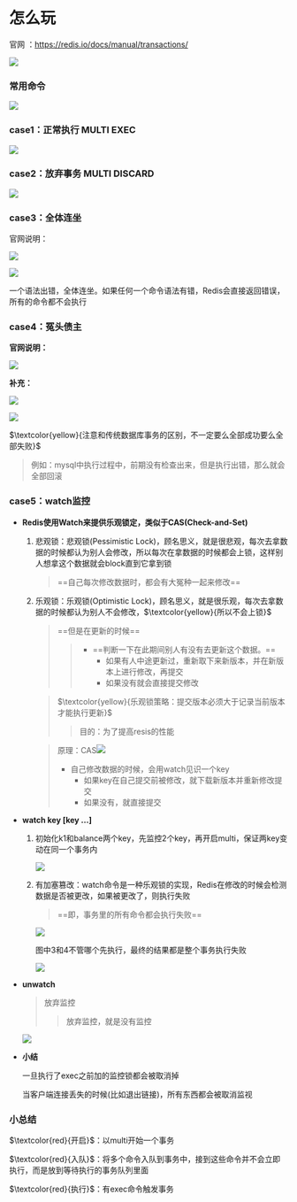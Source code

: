 # 怎么玩

官网 ：https://redis.io/docs/manual/transactions/

![](images/1.Redis事务用法官网介绍.jpg)

### 常用命令

![](images/2.Redis事务常用命令.jpg)

### case1：正常执行 MULTI EXEC

![](images/3.Redis事务正常执行.jpg)

### case2：放弃事务 MULTI DISCARD

![](images/4.Redis放弃事务.jpg)

### case3：全体连坐

官网说明：

![](images/5.全体连坐-冤头债主.jpg)

![](images/6.Redis事务全体连坐.jpg)

一个语法出错，全体连坐。如果任何一个命令语法有错，Redis会直接返回错误，所有的命令都不会执行

### case4：冤头债主

**官网说明：**

![](images/7.Redis事务冤头债主.jpg)

**补充：**

![](images/8.Redis不提供回滚功能.jpg)

![](images/9.Redis冤头债主.jpg)

$\textcolor{yellow}{注意和传统数据库事务的区别，不一定要么全部成功要么全部失败}$

> 例如：mysql中执行过程中，前期没有检查出来，但是执行出错，那么就会全部回滚

### case5：watch监控

- **Redis使用Watch来提供乐观锁定，类似于CAS(Check-and-Set)**

  1. 悲观锁：悲观锁(Pessimistic Lock)，顾名思义，就是很悲观，每次去拿数据的时候都认为别人会修改，所以每次在拿数据的时候都会上锁，这样别人想拿这个数据就会block直到它拿到锁

     > ==自己每次修改数据时，都会有大冤种一起来修改==

  2. 乐观锁：乐观锁(Optimistic Lock)，顾名思义，就是很乐观，每次去拿数据的时候都认为别人不会修改，$\textcolor{yellow}{所以不会上锁}$

     > ==但是在更新的时候==
     >
     > > - ==判断一下在此期间别人有没有去更新这个数据。==
     > >   - 如果有人中途更新过，重新取下来新版本，并在新版本上进行修改，再提交
     > >   - 如果没有就会直接提交修改

     > $\textcolor{yellow}{乐观锁策略：提交版本必须大于记录当前版本才能执行更新}$
     >
     > > 目的：为了提高resis的性能

     > 原理：CAS![](images/10.Redis的CAS.jpg)
     >
     > - 自己修改数据的时候，会用watch见识一个key
     >   - 如果key在自己提交前被修改，就下载新版本并重新修改提交
     >   - 如果没有，就直接提交

- **watch key [key ...]**

  1. 初始化k1和balance两个key，先监控2个key，再开启multi，保证两key变动在同一个事务内

     ![](images/11.Redis-watch.jpg)

  2. 有加塞篡改：watch命令是一种乐观锁的实现，Redis在修改的时候会检测数据是否被更改，如果被更改了，则执行失败

     > ==即，事务里的所有命令都会执行失败==

     ![](images/12.watch时key被修改.jpg)

     图中3和4不管哪个先执行，最终的结果都是整个事务执行失败

     ![](images/13.watch加塞篡改官方说明.jpg)

- **unwatch**

  > 放弃监控
  >
  > > 放弃监控，就是没有监控

  ![](images/14.unwatch.jpg)

- **小结**

  一旦执行了exec之前加的监控锁都会被取消掉

  当客户端连接丢失的时候(比如退出链接)，所有东西都会被取消监视

### 小总结

$\textcolor{red}{开启}$：以multi开始一个事务

$\textcolor{red}{入队}$：将多个命令入队到事务中，接到这些命令并不会立即执行，而是放到等待执行的事务队列里面

$\textcolor{red}{执行}$：有exec命令触发事务

